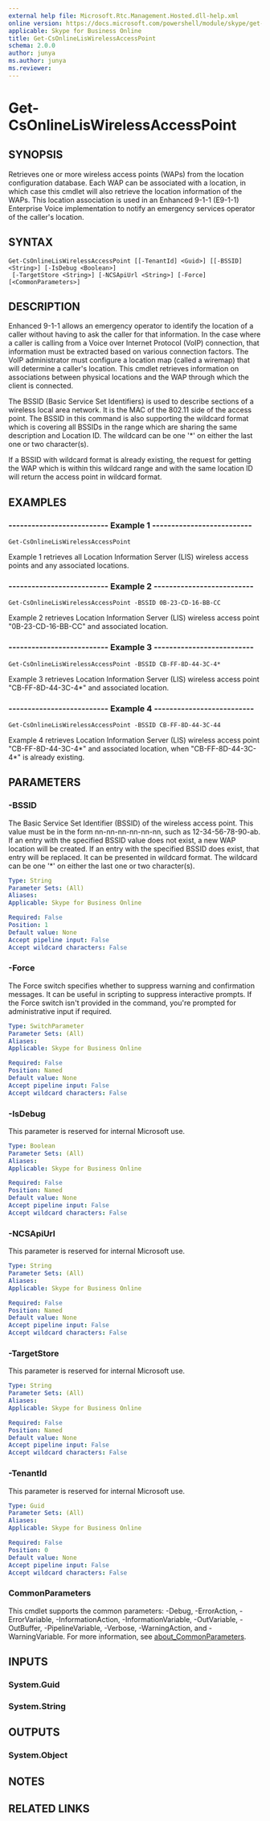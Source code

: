 ```yaml
---
external help file: Microsoft.Rtc.Management.Hosted.dll-help.xml
online version: https://docs.microsoft.com/powershell/module/skype/get-csonlineliswirelessaccesspoint
applicable: Skype for Business Online
title: Get-CsOnlineLisWirelessAccessPoint
schema: 2.0.0
author: junya
ms.author: junya
ms.reviewer:
---
```


# Get-CsOnlineLisWirelessAccessPoint

## SYNOPSIS
Retrieves one or more wireless access points (WAPs) from the location configuration database. Each WAP can be associated with a location, in which case this cmdlet will also retrieve the location information of the WAPs. This location association is used in an Enhanced 9-1-1 (E9-1-1) Enterprise Voice implementation to notify an emergency services operator of the caller's location.

## SYNTAX

```
Get-CsOnlineLisWirelessAccessPoint [[-TenantId] <Guid>] [[-BSSID] <String>] [-IsDebug <Boolean>]
 [-TargetStore <String>] [-NCSApiUrl <String>] [-Force] [<CommonParameters>]
```

## DESCRIPTION
Enhanced 9-1-1 allows an emergency operator to identify the location of a caller without having to ask the caller for that information. In the case where a caller is calling from a Voice over Internet Protocol (VoIP) connection, that information must be extracted based on various connection factors. The VoIP administrator must configure a location map (called a wiremap) that will determine a caller's location. This cmdlet retrieves information on associations between physical locations and the WAP through which the client is connected.

The BSSID (Basic Service Set Identifiers) is used to describe sections of a wireless local area network. It is the MAC of the 802.11 side of the access point. The BSSID in this command is also supporting the wildcard format which is covering all BSSIDs in the range which are sharing the same description and Location ID. The wildcard can be one '*' on either the last one or two character(s).

If a BSSID with wildcard format is already existing, the request for getting the WAP which is within this wildcard range and with the same location ID will return the access point in wildcard format.

## EXAMPLES

### -------------------------- Example 1 --------------------------
```
Get-CsOnlineLisWirelessAccessPoint
```

Example 1 retrieves all Location Information Server (LIS) wireless access points and any associated locations.


### -------------------------- Example 2 --------------------------
```
Get-CsOnlineLisWirelessAccessPoint -BSSID 0B-23-CD-16-BB-CC
```

Example 2 retrieves Location Information Server (LIS) wireless access point "0B-23-CD-16-BB-CC" and associated location.

### -------------------------- Example 3 --------------------------
```
Get-CsOnlineLisWirelessAccessPoint -BSSID CB-FF-8D-44-3C-4*
```

Example 3 retrieves Location Information Server (LIS) wireless access point "CB-FF-8D-44-3C-4*" and associated location.

### -------------------------- Example 4 --------------------------
```
Get-CsOnlineLisWirelessAccessPoint -BSSID CB-FF-8D-44-3C-44
```

Example 4 retrieves Location Information Server (LIS) wireless access point "CB-FF-8D-44-3C-4*" and associated location, when "CB-FF-8D-44-3C-4*" is already existing.

## PARAMETERS

### -BSSID
The Basic Service Set Identifier (BSSID) of the wireless access point. This value must be in the form nn-nn-nn-nn-nn-nn, such as 12-34-56-78-90-ab. If an entry with the specified BSSID value does not exist, a new WAP location will be created. If an entry with the specified BSSID does exist, that entry will be replaced. It can be presented in wildcard format. The wildcard can be one '*' on either the last one or two character(s).

```yaml
Type: String
Parameter Sets: (All)
Aliases:
Applicable: Skype for Business Online

Required: False
Position: 1
Default value: None
Accept pipeline input: False
Accept wildcard characters: False
```

### -Force
The Force switch specifies whether to suppress warning and confirmation messages.
It can be useful in scripting to suppress interactive prompts.
If the Force switch isn't provided in the command, you're prompted for administrative input if required.

```yaml
Type: SwitchParameter
Parameter Sets: (All)
Aliases:
Applicable: Skype for Business Online

Required: False
Position: Named
Default value: None
Accept pipeline input: False
Accept wildcard characters: False
```

### -IsDebug
This parameter is reserved for internal Microsoft use.

```yaml
Type: Boolean
Parameter Sets: (All)
Aliases:
Applicable: Skype for Business Online

Required: False
Position: Named
Default value: None
Accept pipeline input: False
Accept wildcard characters: False
```

### -NCSApiUrl
This parameter is reserved for internal Microsoft use.

```yaml
Type: String
Parameter Sets: (All)
Aliases:
Applicable: Skype for Business Online

Required: False
Position: Named
Default value: None
Accept pipeline input: False
Accept wildcard characters: False
```

### -TargetStore
This parameter is reserved for internal Microsoft use.

```yaml
Type: String
Parameter Sets: (All)
Aliases:
Applicable: Skype for Business Online

Required: False
Position: Named
Default value: None
Accept pipeline input: False
Accept wildcard characters: False
```

### -TenantId
This parameter is reserved for internal Microsoft use.

```yaml
Type: Guid
Parameter Sets: (All)
Aliases:
Applicable: Skype for Business Online

Required: False
Position: 0
Default value: None
Accept pipeline input: False
Accept wildcard characters: False
```

### CommonParameters
This cmdlet supports the common parameters: -Debug, -ErrorAction, -ErrorVariable, -InformationAction, -InformationVariable, -OutVariable, -OutBuffer, -PipelineVariable, -Verbose, -WarningAction, and -WarningVariable. For more information, see [about_CommonParameters](https://go.microsoft.com/fwlink/?LinkID=113216).


## INPUTS


### System.Guid


### System.String


## OUTPUTS


### System.Object


## NOTES


## RELATED LINKS

